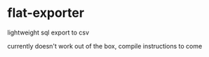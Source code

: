 # flat-exporter
lightweight sql export to csv

currently doesn't work out of the box, compile instructions to come